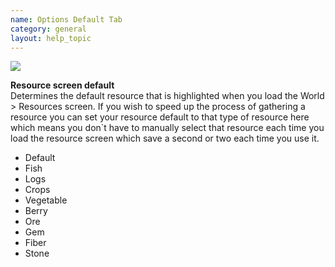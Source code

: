 ```yaml
---
name: Options Default Tab
category: general
layout: help_topic
---
```

[![](https://lohcdn.com/images/t_optionsdefault.jpg)](https://lohcdn.com/images/optionsdefault.jpg)

**Resource screen default**  
Determines the default resource that is highlighted when you load the World > Resources screen. If you wish to speed up the process of gathering a resource you can set your resource default to that type of resource here which means you don\`t have to manually select that resource each time you load the resource screen which save a second or two each time you use it.

*   Default
*   Fish
*   Logs
*   Crops
*   Vegetable
*   Berry
*   Ore
*   Gem
*   Fiber
*   Stone